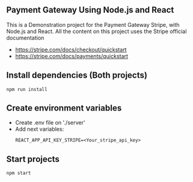 ## Payment Gateway Using Node.js and React

This is a Demonstration project for the Payment Gateway Stripe, with Node.js and React. All the content on this project uses the Stripe official documentation
* https://stripe.com/docs/checkout/quickstart
* https://stripe.com/docs/payments/quickstart

## Install dependencies (Both projects)

```
npm run install
```

## Create environment variables

* Create .env file on './server'
* Add next variables:
  ```
  REACT_APP_API_KEY_STRIPE=<Your_stripe_api_key>
  ```

## Start projects
```
npm start
```